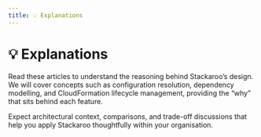 ```yaml
---
title: 💡 Explanations
---
```


# 💡 Explanations

Read these articles to understand the reasoning behind Stackaroo’s design. We will cover concepts such as configuration resolution, dependency modelling, and CloudFormation lifecycle management, providing the “why” that sits behind each feature.

Expect architectural context, comparisons, and trade-off discussions that help you apply Stackaroo thoughtfully within your organisation.
